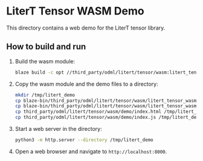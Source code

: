 # LiterT Tensor WASM Demo

This directory contains a web demo for the LiterT tensor library.

## How to build and run

1.  Build the wasm module:

    ```bash
    blaze build -c opt //third_party/odml/litert/tensor/wasm:litert_tensor_wasm
    ```

2.  Copy the wasm module and the demo files to a directory:

    ```bash
    mkdir /tmp/litert_demo
    cp blaze-bin/third_party/odml/litert/tensor/wasm/litert_tensor_wasm/litert_tensor_wasm_cc.js /tmp/litert_demo/
    cp blaze-bin/third_party/odml/litert/tensor/wasm/litert_tensor_wasm/litert_tensor_wasm_cc.wasm /tmp/litert_demo/
    cp third_party/odml/litert/tensor/wasm/demo/index.html /tmp/litert_demo/
    cp third_party/odml/litert/tensor/wasm/demo/index.js /tmp/litert_demo/
    ```

3.  Start a web server in the directory:

    ```bash
    python3 -m http.server --directory /tmp/litert_demo
    ```

4.  Open a web browser and navigate to `http://localhost:8000`.
